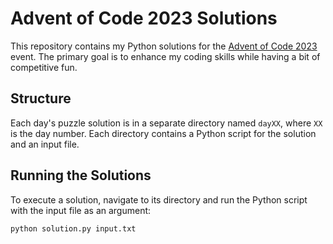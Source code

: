 # Advent of Code 2023 Solutions

This repository contains my Python solutions for the [Advent of Code 2023](https://adventofcode.com/2023) event. The primary goal is to enhance my coding skills while having a bit of competitive fun.

## Structure

Each day's puzzle solution is in a separate directory named `dayXX`, where `XX` is the day number. Each directory contains a Python script for the solution and an input file.

## Running the Solutions

To execute a solution, navigate to its directory and run the Python script with the input file as an argument:

```bash
python solution.py input.txt
